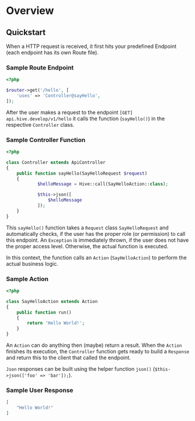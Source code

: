 # Overview 

## Quickstart

When a HTTP request is received, it first hits your predefined Endpoint (each endpoint has its own Route file).

### Sample Route Endpoint

```php
<?php

$router->get('/hello', [
    'uses' => 'Controller@sayHello',
]);
```

After the user makes a request to the endpoint `[GET] api.hive.develop/v1/hello` it calls the function (`sayHello()`) 
in the respective `Controller` class.

### Sample Controller Function

```php
<?php

class Controller extends ApiController
{
	public function sayHello(SayHelloRequest $request)
	{
            $helloMessage = Hive::call(SayHelloAction::class);

            $this->json([
                $helloMessage
            ]);
	}
}
```

This `sayHello()` function takes a `Request` class `SayHelloRequest` and automatically checks, if the user has the 
proper role (or permission) to call this endpoint. An `Exception` is immediately thrown, if the user does not have 
the proper access level. Otherwise, the actual function is executed.

In this context, the function calls an `Action` (`SayHelloAction`) to perform the actual business logic.

### Sample Action

```php
<?php 

class SayHelloAction extends Action
{
	public function run()
	{
	    return 'Hello World!';
	}
}
```

An `Action` can do anything then (maybe) return a result. When the `Action` finishes its execution, the `Controller` 
function gets ready to build a `Response` and return this to the client that called the endpoint.

`Json` responses can be built using the helper function `json()` (`$this->json(['foo' => 'bar']);`).

### Sample User Response

```json
[
    "Hello World!"
]
```
